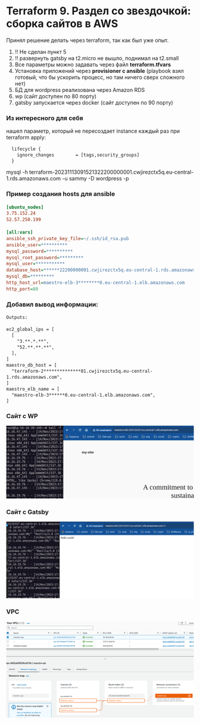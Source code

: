 # Terraform 9. Раздел со звездочкой: сборка сайтов в AWS
Принял решение делать через terraform, так как был уже опыт.

1) !! Не сделан пункт 5
1) !! развернуть gatsby на t2.micro не вышло, поднимал на t2.small
1) Все параметры можно задавать через файл **terraform.tfvars**
1) Установка приложений через **provisioner c ansible** (playbook взял готовый, что бы ускорить процесс, но там ничего сверх сложного нет)
1) БД для wordpress реализована через  Amazon RDS 
1) wp (сайт доступен по 80 порту)
1) gatsby запускается через docker (сайт доступен по 90 порту)





### Из интересного для себя
нашел параметр, который не пересоздает instance каждый раз при terraform apply:
```
  lifecycle {
    ignore_changes        = [tags,security_groups]
  }
```

mysql -h terraform-20231113091521322200000001.cwjirezctx5q.eu-central-1.rds.amazonaws.com -u sammy -D wordpress -p


### Пример создания hosts для ansible
```ini
[ubuntu_nodes]
3.75.152.24
52.57.250.199

[all:vars]
ansible_ssh_private_key_file=~/.ssh/id_rsa.pub
ansible_user=**********
mysql_password=**********
mysql_root_password=*********
mysql_user=***********
database_host=******22200000001.cwjirezctx5q.eu-central-1.rds.amazonaws.com
mysql_db=*********
http_host_url=maestro-elb-3********0.eu-central-1.elb.amazonaws.com
http_port=80
```


### Добавил вывод информации:
```
Outputs:

ec2_global_ips = [
  [
    "3.**.*.**",
    "52.**.**.**",
  ],
]
maestro_db_host = [
  "terraform-2**************01.cwjirezctx5q.eu-central-1.rds.amazonaws.com",
]
maestro_elb_name = [
  "maestro-elb-3******0.eu-central-1.elb.amazonaws.com",
]

```

### Сайт с WP
![This is a alt text.](./screen_nginx01.png "This is a sample image.")


### Сайт с Gatsby

![This is a alt text.](./screen_nginx02.png "This is a sample image.")


### VPC

![This is a alt text.](./screen_vpc_aws.png "This is a sample image.")